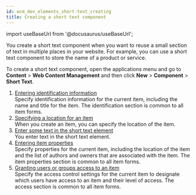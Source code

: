 ```yaml
---
id: wcm_dev_elements_short-text_creating
title: Creating a short text component
---
```

import useBaseUrl from '@docusaurus/useBaseUrl';



You create a short text component when you want to reuse a small section of text in multiple places in your website. For example, you can use a short text component to store the name of a product or service.

To create a short text component, open the applications menu and go to **Content** \> **Web Content Management** and then click **New** \> **Component** \> **Short Text**.

1.  [Entering identification information](wcm_dev_items_id_shortcmpt.md)  
Specify identification information for the current item, including the name and title for the item. The identification section is common to all item forms.
2.  [Specifying a location for an item](wcm_dev_items_location_shortcmpt.md)  
When you create an item, you can specify the location of the item.
3.  [Enter some text in the short text element](wcm_dev_elements_short-text_props.md)  
You enter text in the short text element.
4.  [Entering item properties](wcm_dev_items_props_shortcmpt.md)  
Specify properties for the current item, including the location of the item and the list of authors and owners that are associated with the item. The item properties section is common to all item forms.
5.  [Granting users or groups access to an item](wcm_dev_items_access_shortcmpt.md)  
Specify the access control settings for the current item to designate which users have access to an item and their level of access. The access section is common to all item forms.

